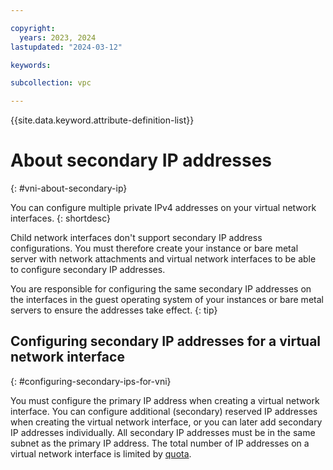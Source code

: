 ```yaml
---

copyright:
  years: 2023, 2024
lastupdated: "2024-03-12"

keywords:

subcollection: vpc

---
```


{{site.data.keyword.attribute-definition-list}}

# About secondary IP addresses
{: #vni-about-secondary-ip}

You can configure multiple private IPv4 addresses on your virtual network interfaces.
{: shortdesc}

Child network interfaces don't support secondary IP address configurations. You must therefore create your instance or bare metal server with network attachments and virtual network interfaces to be able to configure secondary IP addresses.

You are responsible for configuring the same secondary IP addresses on the interfaces in the guest operating system of your instances or bare metal servers to ensure the addresses take effect.
{: tip}

## Configuring secondary IP addresses for a virtual network interface
{: #configuring-secondary-ips-for-vni}

You must configure the primary IP address when creating a virtual network interface. You can configure additional (secondary) reserved IP addresses when creating the virtual network interface, or you can later add secondary IP addresses individually. All secondary IP addresses must be in the same subnet as the primary IP address. The total number of IP addresses on a virtual network interface is limited by [quota](/docs/vpc?topic=vpc-quotas#virtual-network-interfaces-quotas).

